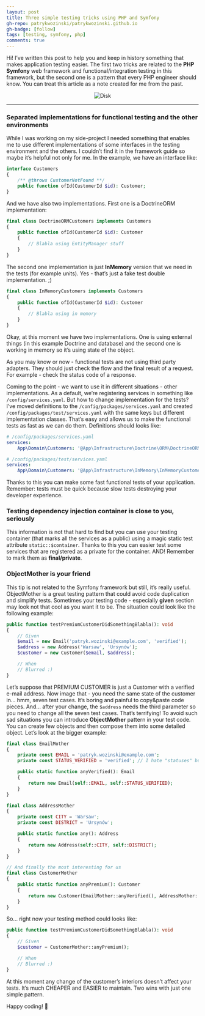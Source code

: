 ```yaml
---
layout: post
title: Three simple testing tricks using PHP and Symfony
gh-repo: patrykwozinski/patrykwozinski.github.io
gh-badge: [follow]
tags: [testing, symfony, php]
comments: true
---
```


Hi! I’ve written this post to help you and keep in history something that makes application testing easier. The first two tricks are related to the **PHP Symfony** web framework and functional/integration testing in this framework, but the second one is a pattern that every PHP engineer should know. You can treat this article as a note created for me from the past.

<p align="center">
    <img src="https://cdn-images-1.medium.com/max/1200/1*ft2R-xkv0KzrRRfPfDkQhw.png" alt="Disk"/>
</p>

---

### Separated implementations for functional testing and the other environments
While I was working on my side-project I needed something that enables me to use different implementations of some interfaces in the testing environment and the others. I couldn’t find it in the framework guide so maybe it’s helpful not only for me.
In the example, we have an interface like:
```php
interface Customers
{
	/** @throws CustomerNotFound **/
	public function ofId(CustomerId $id): Customer;
}

```

And we have also two implementations. First one is a DoctrineORM implementation:
```php
final class DoctrineORMCustomers implements Customers
{
	public function ofId(CustomerId $id): Customer
	{
		// Blabla using EntityManager stuff
	}
}
```

The second one implementation is just **InMemory** version that we need in the tests (for example units). Yes - that’s just a fake test double implementation. ;)
```php
final class InMemoryCustomers implements Customers
{
	public function ofId(CustomerId $id): Customer
	{
		// Blabla using in memory
	}
}
```

Okay, at this moment we have two implementations. One is using external things (in this example Doctrine and database) and the second one is working in memory so it’s using state of the object.

As you may know or now - functional tests are not using third party adapters. They should just check the flow and the final result of a request. For example - check the status code of a response.

Coming to the point - we want to use it in different situations - other implementations. As a default, we’re registering services in something like `/config/services.yaml`. But how to change implementation for the tests? I’ve moved definitions to the `/config/packages/services.yaml` and created `/config/packages/test/services.yaml` with the same keys but different implementation classes. That’s easy and allows us to make the functional tests as fast as we can do them.
Definitions should looks like:

```yaml
# /config/packages/services.yaml
services:
	App\Domain\Customers: '@App\Infrastructure\Doctrine\ORM\DoctrineORMCustomers'
```

```yaml
# /config/packages/test/services.yaml
services:
	App\Domain\Customers: '@App\Infrastructure\InMemory\InMemoryCustomers'
```

Thanks to this you can make some fast functional tests of your application. Remember: tests must be quick because slow tests destroying your developer experience.

### Testing dependency injection container is close to you, seriously
This information is not that hard to find but you can use your testing container (that marks all the services as a public) using a magic static test attribute `static::$container`.
Thanks to this you can easier test some services that are registered as a private for the container. AND! Remember to mark them as **final/private**.

### ObjectMother is your friend
This tip is not related to the Symfony framework but still, it’s really useful. ObjectMother is a great testing pattern that could avoid code duplication and simplify tests. Sometimes your testing code - especially **given** section may look not that cool as you want it to be. The situation could look like the following example:
```php
public function testPremiumCustomerDidSomethingBlabla(): void
{
	// Given
	$email = new Email('patryk.wozinski@example.com', 'verified');
	$address = new Address('Warsaw', 'Ursynów');
	$customer = new Customer($email, $address);

	// When
	// Blurred :)
}
```

Let’s suppose that PREMIUM CUSTOMER is just a Customer with a verified e-mail address. Now image that - you need the same state of the customer in… hmm, seven test cases. It’s boring and painful to copy&paste code pieces. And… after your change, the `$address` needs the third parameter so you need to change all the seven test cases. That’s terrifying!
To avoid such sad situations you can introduce **ObjectMother** pattern in your test code. You can create few objects and then compose them into some detailed object.
Let’s look at the bigger example:
```php
final class EmailMother
{
	private const EMAIL = 'patryk.wozinski@example.com';
	private const STATUS_VERIFIED = 'verified'; // I hate "statuses" but that's just an example xd

	public static function anyVerified(): Email
	{
		return new Email(self::EMAIL, self::STATUS_VERIFIED);
	}
}

final class AddressMother
{
	private const CITY = 'Warsaw';
	private const DISTRICT = 'Ursynów';

	public static function any(): Address
	{
		return new Address(self::CITY, self::DISTRICT);
	}
}

// And finally the most interesting for us
final class CustomerMother
{
	public static function anyPremium(): Customer
	{
		return new Customer(EmailMother::anyVerified(), AddressMother::any());
	}
}
```

So… right now your testing method could looks like:
```php
public function testPremiumCustomerDidSomethingBlabla(): void
{
	// Given
	$customer = CustomerMother::anyPremium();

	// When
	// Blurred :)
}
```
At this moment any change of the customer’s interiors doesn’t affect your tests. It’s much CHEAPER and EASIER to maintain. Two wins with just one simple pattern.

Happy coding! 👋
